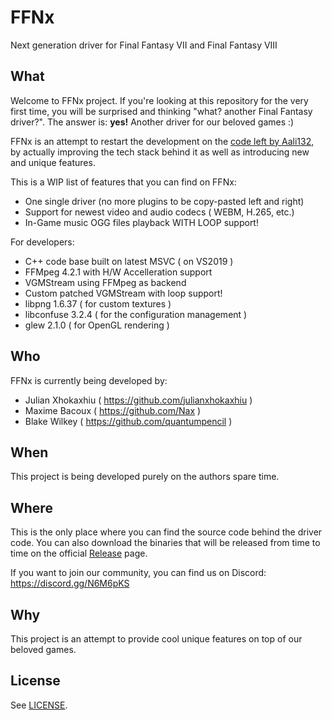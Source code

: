 # FFNx

Next generation driver for Final Fantasy VII and Final Fantasy VIII

## What
Welcome to FFNx project. If you're looking at this repository for the very first time, you will be surprised and thinking "what? another Final Fantasy driver?". The answer is: **yes!** Another driver for our beloved games :)

FFNx is an attempt to restart the development on the [code left by Aali132](https://github.com/Aali132/ff7_opengl), by actually improving the tech stack behind it as well as introducing new and unique features.

This is a WIP list of features that you can find on FFNx:
- One single driver (no more plugins to be copy-pasted left and right)
- Support for newest video and audio codecs ( WEBM, H.265, etc.)
- In-Game music OGG files playback WITH LOOP support!

For developers:
- C++ code base built on latest MSVC ( on VS2019 )
- FFMpeg 4.2.1 with H/W Accelleration support
- VGMStream using FFMpeg as backend
- Custom patched VGMStream with loop support!
- libpng 1.6.37 ( for custom textures )
- libconfuse 3.2.4 ( for the configuration management )
- glew 2.1.0 ( for OpenGL rendering )

## Who
FFNx is currently being developed by:
- Julian Xhokaxhiu ( https://github.com/julianxhokaxhiu )
- Maxime Bacoux ( https://github.com/Nax )
- Blake Wilkey ( https://github.com/quantumpencil )

## When
This project is being developed purely on the authors spare time.

## Where
This is the only place where you can find the source code behind the driver code. You can also download the binaries that will be released from time to time on the official [Release](https://github.com/FFT-Hackers/FFNx/releases) page.

If you want to join our community, you can find us on Discord: https://discord.gg/N6M6pKS

## Why
This project is an attempt to provide cool unique features on top of our beloved games.

## License
See [LICENSE](LICENSE).